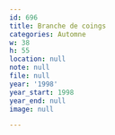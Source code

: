 ```yaml
---
id: 696
title: Branche de coings
categories: Automne
w: 38
h: 55
location: null
note: null
file: null
year: '1998'
year_start: 1998
year_end: null
image: null

---
```

